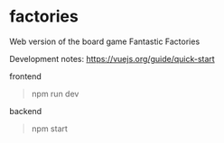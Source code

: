 # factories
Web version of the board game Fantastic Factories

Development notes:
https://vuejs.org/guide/quick-start

frontend
> npm run dev

backend
> npm start
